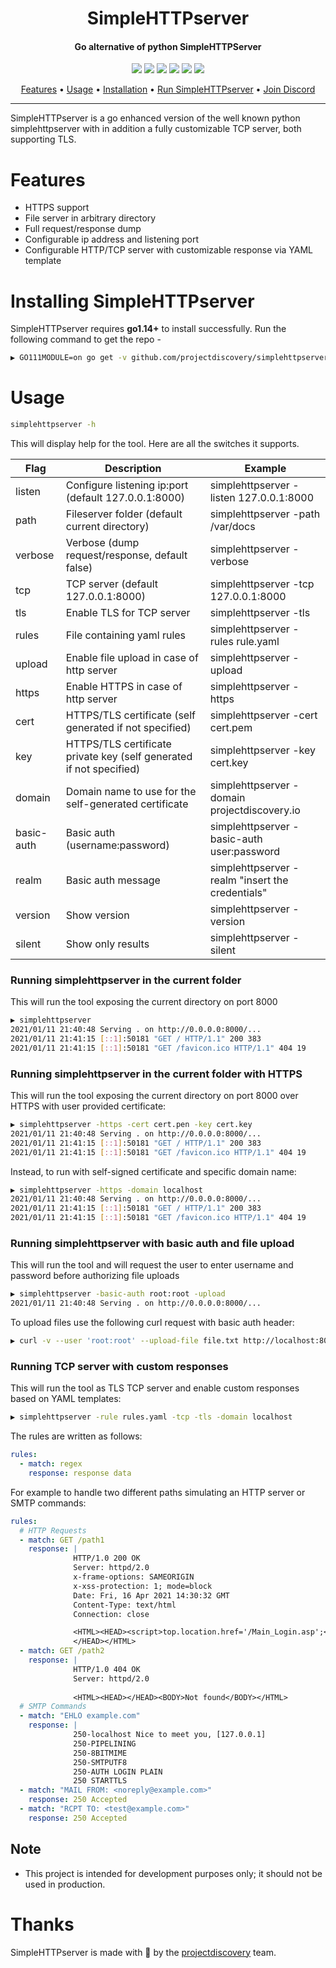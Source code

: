 <h1 align="center">SimpleHTTPserver</h1>
<h4 align="center">Go alternative of python SimpleHTTPServer</h4>


<p align="center">
<a href="https://opensource.org/licenses/MIT"><img src="https://img.shields.io/badge/license-MIT-_red.svg"></a>
<a href="https://github.com/projectdiscovery/simplehttpserver/issues"><img src="https://img.shields.io/badge/contributions-welcome-brightgreen.svg?style=flat"></a>
<a href="https://goreportcard.com/badge/github.com/projectdiscovery/simplehttpserver"><img src="https://goreportcard.com/badge/github.com/projectdiscovery/simplehttpserver"></a>
<a href="https://hub.docker.com/r/projectdiscovery/simplehttpserver"><img src="https://img.shields.io/docker/pulls/projectdiscovery/simplehttpserver.svg"></a>
<a href="https://twitter.com/pdiscoveryio"><img src="https://img.shields.io/twitter/follow/pdiscoveryio.svg?logo=twitter"></a>
<a href="https://discord.gg/projectdiscovery"><img src="https://img.shields.io/discord/695645237418131507.svg?logo=discord"></a>
</p>

<p align="center">
  <a href="#features">Features</a> •
  <a href="#usage">Usage</a> •
  <a href="#installing-simplehttpserver">Installation</a> •
  <a href="#running-simplehttpserver-in-the-current-folder">Run SimpleHTTPserver</a> •
  <a href="https://discord.gg/projectdiscovery">Join Discord</a>
</p>

---

SimpleHTTPserver is a go enhanced version of the well known python simplehttpserver with in addition a fully customizable TCP server, both supporting TLS.


# Features

- HTTPS support
- File server in arbitrary directory
- Full request/response dump
- Configurable ip address and listening port
- Configurable HTTP/TCP server with customizable response via YAML template


# Installing SimpleHTTPserver

SimpleHTTPserver requires **go1.14+** to install successfully. Run the following command to get the repo - 

```sh
▶ GO111MODULE=on go get -v github.com/projectdiscovery/simplehttpserver/cmd/simplehttpserver
```

# Usage

```sh
simplehttpserver -h
```

This will display help for the tool. Here are all the switches it supports.

| Flag        | Description                                                          | Example                                           |
| ----------- | -------------------------------------------------------------------- | ------------------------------------------------- |
| listen      | Configure listening ip:port (default 127.0.0.1:8000)                 | simplehttpserver -listen 127.0.0.1:8000           |
| path        | Fileserver folder (default current directory)                        | simplehttpserver -path /var/docs                  |
| verbose     | Verbose (dump request/response, default false)                       | simplehttpserver -verbose                         |
| tcp         | TCP server (default 127.0.0.1:8000)                                  | simplehttpserver -tcp 127.0.0.1:8000              |
| tls         | Enable TLS for TCP server                                            | simplehttpserver -tls                             |
| rules       | File containing yaml rules                                           | simplehttpserver -rules rule.yaml                 |
| upload      | Enable file upload in case of http server                            | simplehttpserver -upload                          |
| https       | Enable HTTPS in case of http server                                  | simplehttpserver -https                           |
| cert        | HTTPS/TLS certificate (self generated if not specified)              | simplehttpserver -cert cert.pem                   |
| key         | HTTPS/TLS certificate private key (self generated if not specified)  | simplehttpserver -key cert.key                    |
| domain      | Domain name to use for the self-generated certificate                | simplehttpserver -domain projectdiscovery.io      |
| basic-auth  | Basic auth (username:password)                                       | simplehttpserver -basic-auth user:password        |
| realm       | Basic auth message                                                   | simplehttpserver -realm "insert the credentials"  |
| version     | Show version                                                         | simplehttpserver -version                         |
| silent      | Show only results                                                    | simplehttpserver -silent                          |

### Running simplehttpserver in the current folder  

This will run the tool exposing the current directory on port 8000 

```sh
▶ simplehttpserver 
2021/01/11 21:40:48 Serving . on http://0.0.0.0:8000/...
2021/01/11 21:41:15 [::1]:50181 "GET / HTTP/1.1" 200 383
2021/01/11 21:41:15 [::1]:50181 "GET /favicon.ico HTTP/1.1" 404 19
```

### Running simplehttpserver in the current folder with HTTPS

This will run the tool exposing the current directory on port 8000 over HTTPS with user provided certificate:

```sh
▶ simplehttpserver -https -cert cert.pen -key cert.key
2021/01/11 21:40:48 Serving . on http://0.0.0.0:8000/...
2021/01/11 21:41:15 [::1]:50181 "GET / HTTP/1.1" 200 383
2021/01/11 21:41:15 [::1]:50181 "GET /favicon.ico HTTP/1.1" 404 19
```

Instead, to run with self-signed certificate and specific domain name:
```sh
▶ simplehttpserver -https -domain localhost
2021/01/11 21:40:48 Serving . on http://0.0.0.0:8000/...
2021/01/11 21:41:15 [::1]:50181 "GET / HTTP/1.1" 200 383
2021/01/11 21:41:15 [::1]:50181 "GET /favicon.ico HTTP/1.1" 404 19
```

### Running simplehttpserver with basic auth and file upload

This will run the tool and will request the user to enter username and password before authorizing file uploads

```sh
▶ simplehttpserver -basic-auth root:root -upload
2021/01/11 21:40:48 Serving . on http://0.0.0.0:8000/...
```

To upload files use the following curl request with basic auth header:
```sh
▶ curl -v --user 'root:root' --upload-file file.txt http://localhost:8000/file.txt
```

### Running TCP server with custom responses

This will run the tool as TLS TCP server and enable custom responses based on YAML templates:

```sh
▶ simplehttpserver -rule rules.yaml -tcp -tls -domain localhost
```

The rules are written as follows:
```yaml
rules:
  - match: regex
    response: response data
```

For example to handle two different paths simulating an HTTP server or SMTP commands:
```yaml
rules:
  # HTTP Requests
  - match: GET /path1
    response: |
              HTTP/1.0 200 OK
              Server: httpd/2.0
              x-frame-options: SAMEORIGIN
              x-xss-protection: 1; mode=block
              Date: Fri, 16 Apr 2021 14:30:32 GMT
              Content-Type: text/html
              Connection: close

              <HTML><HEAD><script>top.location.href='/Main_Login.asp';</script>
              </HEAD></HTML>
  - match: GET /path2
    response: |
              HTTP/1.0 404 OK
              Server: httpd/2.0
            
              <HTML><HEAD></HEAD><BODY>Not found</BODY></HTML>
  # SMTP Commands
  - match: "EHLO example.com"
    response: |
              250-localhost Nice to meet you, [127.0.0.1]
              250-PIPELINING
              250-8BITMIME
              250-SMTPUTF8
              250-AUTH LOGIN PLAIN
              250 STARTTLS
  - match: "MAIL FROM: <noreply@example.com>"
    response: 250 Accepted
  - match: "RCPT TO: <test@example.com>"
    response: 250 Accepted
```

## Note

- This project is intended for development purposes only; it should not be used in production.

# Thanks

SimpleHTTPserver is made with 🖤 by the [projectdiscovery](https://projectdiscovery.io) team.
